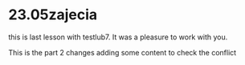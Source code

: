 # 23.05zajecia

this is last lesson with testlub7. It was a pleasure to work with you.

This is the part 2 changes
adding some content to check the conflict
